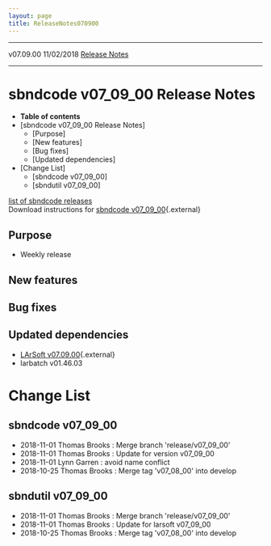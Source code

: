 ```yaml
---
layout: page
title: ReleaseNotes070900
---
```


  ----------- ------------ -- -- ------------------------------------------------------
  v07.09.00   11/02/2018         [Release Notes](ReleaseNotes070900.html)
  ----------- ------------ -- -- ------------------------------------------------------



sbndcode v07\_09\_00 Release Notes
======================================================================================

-   **Table of contents**
-   [sbndcode v07\_09\_00 Release
    Notes]
    -   [Purpose]
    -   [New features]
    -   [Bug fixes]
    -   [Updated dependencies]
-   [Change List]
    -   [sbndcode v07\_09\_00]
    -   [sbndutil v07\_09\_00]

[list of sbndcode
releases](List_of_SBND_code_releases.html)\
Download instructions for [sbndcode
v07\_09\_00](http://scisoft.fnal.gov/scisoft/bundles/sbnd/v07_09_00/sbndcode-v07_09_00.html){.external}



Purpose
----------------------------------

-   Weekly release



New features
--------------------------------------------



Bug fixes
--------------------------------------



Updated dependencies
------------------------------------------------------------

-   [LArSoft
    v07.09.00](https://cdcvs.fnal.gov/redmine/projects/larsoft/wiki/ReleaseNotes070900){.external}
-   larbatch v01.46.03



Change List
==========================================



sbndcode v07\_09\_00
----------------------------------------------------------

-   2018-11-01 Thomas Brooks : Merge branch \'release/v07\_09\_00\'
-   2018-11-01 Thomas Brooks : Update for version v07\_09\_00
-   2018-11-01 Lynn Garren : avoid name conflict
-   2018-10-25 Thomas Brooks : Merge tag \'v07\_08\_00\' into develop



sbndutil v07\_09\_00
----------------------------------------------------------

-   2018-11-01 Thomas Brooks : Merge branch \'release/v07\_09\_00\'
-   2018-11-01 Thomas Brooks : Update for larsoft v07\_09\_00
-   2018-10-25 Thomas Brooks : Merge tag \'v07\_08\_00\' into develop
